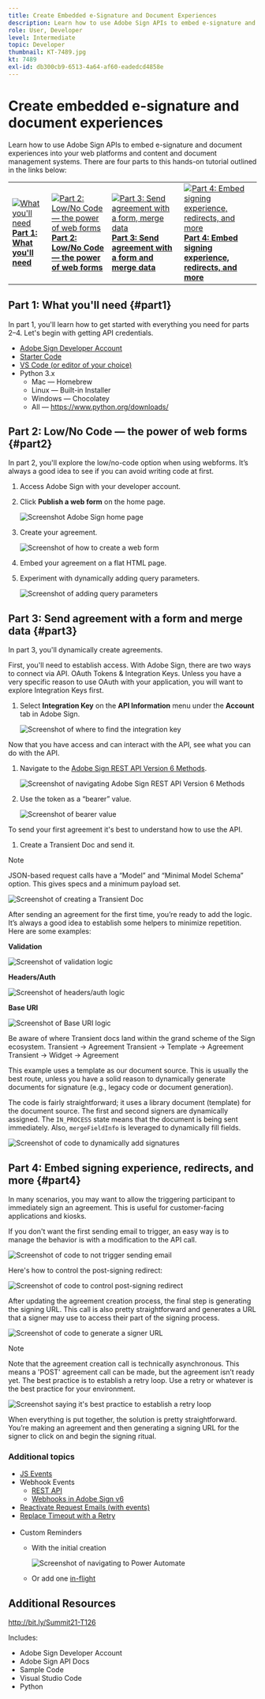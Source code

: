 ```yaml
---
title: Create Embedded e-Signature and Document Experiences
description: Learn how to use Adobe Sign APIs to embed e-signature and document experiences into your web platforms and content and document management systems
role: User, Developer
level: Intermediate
topic: Developer
thumbnail: KT-7489.jpg
kt: 7489
exl-id: db300cb9-6513-4a64-af60-eadedcd4858e
---
```

# Create embedded e-signature and document experiences

Learn how to use Adobe Sign APIs to embed e-signature and document experiences into your web platforms and content and document management systems. There are four parts to this hands-on tutorial outlined in the links below:

<table style="table-layout:fixed">
<tr>
  <td>
    <a href="embeddedesignature.md#part1">
        <img alt="What you'll need" src="assets/embeddedesignature/EmbedPart1_thumb.png" />
    </a>
    <div>
    <a href="embeddedesignature.md#part1"><strong>Part 1: What you'll need</strong></a>
    </div>
  </td>
  <td>
    <a href="embeddedesignature.md#part2">
        <img alt="Part 2: Low/No Code — the power of web forms" src="assets/embeddedesignature/EmbedPart2_thumb.png" />
    </a>
    <div>
    <a href="embeddedesignature.md#part2"><strong>Part 2: Low/No Code — the power of web forms</strong></a>
    </div>
  </td>
  <td>
   <a href="embeddedesignature.md#part3">
      <img alt="Part 3: Send agreement with a form, merge data" src="assets/embeddedesignature/EmbedPart3_thumb.png" />
   </a>
    <div>
    <a href="embeddedesignature.md#part3"><strong>Part 3: Send agreement with a form and merge data</strong></a>
    </div>
  </td>
  <td>
   <a href="embeddedesignature.md#part4">
      <img alt="Part 4: Embed signing experience, redirects, and more" src="assets/embeddedesignature/EmbedPart4_thumb.png" />
   </a>
    <div>
    <a href="embeddedesignature.md#part4"><strong>Part 4: Embed signing experience, redirects, and more</strong></a>
    </div>
  </td>
</tr>
</table>

## Part 1: What you'll need {#part1}

In part 1, you'll learn how to get started with everything you need for parts 2–4. Let's begin with getting API credentials.

* [Adobe Sign Developer Account](https://acrobat.adobe.com/us/en/sign/developer-form.html)
* [Starter Code](https://github.com/benvanderberg/adobe-sign-api-tutorial)
* [VS Code (or editor of your choice)](https://code.visualstudio.com)
* Python 3.x 
  * Mac — Homebrew
  * Linux — Built-in Installer
  * Windows — Chocolatey
  * All — https://www.python.org/downloads/

## Part 2: Low/No Code — the power of web forms {#part2}

In part 2, you'll explore the low/no-code option when using webforms. It’s always a good idea to see if you can avoid writing code at first.

1. Access Adobe Sign with your developer account.
1. Click **Publish a web form** on the home page.

   ![Screenshot Adobe Sign home page](assets/embeddedesignature/embed_1.png)

1. Create your agreement.

   ![Screenshot of how to create a web form](assets/embeddedesignature/embed_2.png)

1. Embed your agreement on a flat HTML page.
1. Experiment with dynamically adding query parameters.

   ![Screenshot of adding query parameters](assets/embeddedesignature/embed_3.png)

## Part 3: Send agreement with a form and merge data {#part3}

In part 3, you'll dynamically create agreements.

First, you'll need to establish access. With Adobe Sign, there are two ways to connect via API. OAuth Tokens & Integration Keys. Unless you have a very specific reason to use OAuth with your application, you will want to explore Integration Keys first.

1. Select **Integration Key** on the **API Information** menu under the **Account** tab in Adobe Sign.

   ![Screenshot of where to find the integration key](assets/embeddedesignature/embed_4.png)

Now that you have access and can interact with the API, see what you can do with the API.

1. Navigate to the [Adobe Sign REST API Version 6 Methods](http://adobesign.com/public/docs/restapi/v6).

   ![Screenshot of navigating Adobe Sign REST API Version 6 Methods](assets/embeddedesignature/embed_5.png)

1. Use the token as a “bearer” value.

   ![Screenshot of bearer value](assets/embeddedesignature/embed_6.png)

To send your first agreement it's best to understand how to use the API. 

1. Create a Transient Doc and send it. 

  >[!NOTE]
  >
  >JSON-based request calls have a “Model” and “Minimal Model Schema” option. This gives specs and a minimum payload set. 

  ![Screenshot of creating a Transient Doc](assets/embeddedesignature/embed_7.png)

After sending an agreement for the first time, you’re ready to add the logic. It’s always a good idea to establish some helpers to minimize repetition. Here are some examples:

**Validation**

![Screenshot of validation logic](assets/embeddedesignature/embed_8.png)

**Headers/Auth**
  
![Screenshot of headers/auth logic](assets/embeddedesignature/embed_9.png)

**Base URI**

![Screenshot of Base URI logic](assets/embeddedesignature/embed_10.png)

Be aware of where Transient docs land within the grand scheme of the Sign ecosystem.
Transient -> Agreement
Transient -> Template -> Agreement
Transient -> Widget -> Agreement

This example uses a template as our document source. This is usually the best route, unless you have a solid reason to dynamically generate documents for signature (e.g., legacy code or document generation).

The code is fairly straightforward; it uses a library document (template) for the document source. The first and second signers are dynamically assigned. The `IN_PROCESS` state means that the document is being sent immediately. Also, `mergeFieldInfo` is leveraged to dynamically fill fields.

![Screenshot of code to dynamically add signatures](assets/embeddedesignature/embed_11.png)

## Part 4: Embed signing experience, redirects, and more {#part4}

In many scenarios, you may want to allow the triggering participant to immediately sign an agreement. This is useful for customer-facing applications and kiosks.

If you don't want the first sending email to trigger, an easy way is to manage the behavior is with a modification to the API call.

![Screenshot of code to not trigger sending email](assets/embeddedesignature/embed_12.png)

Here's how to control the post-signing redirect:

![Screenshot of code to control post-signing redirect](assets/embeddedesignature/embed_13.png)

After updating the agreement creation process, the final step is generating the signing URL. This call is also pretty straightforward and generates a URL that a signer may use to access their part of the signing process.

![Screenshot of code to generate a signer URL](assets/embeddedesignature/embed_14.png)

>[!NOTE]
>
>Note that the agreement creation call is technically asynchronous. This means a 'POST' agreement call can be made, but the agreement isn’t ready yet. The best practice is to establish a retry loop. Use a retry or whatever is the best practice for your environment.

![Screenshot saying it's best practice to establish a retry loop](assets/embeddedesignature/embed_15.png)

When everything is put together, the solution is pretty straightforward. You’re making an agreement and then generating a signing URL for the signer to click on and begin the signing ritual.

### Additional topics

* [JS Events](https://www.adobe.io/apis/documentcloud/sign/docs.html#!adobedocs/adobe-sign/master/events.md)
* Webhook Events
  * [REST API](https://sign-acs.na1.echosign.com/public/docs/restapi/v6#!/webhooks/createWebhook)
  * [Webhooks in Adobe Sign v6](https://www.adobe.io/apis/documentcloud/sign/docs.html#!adobedocs/adobe-sign/master/webhooks.md)
* [Reactivate Request Emails (with events)](https://sign-acs.na1.echosign.com/public/docs/restapi/v6#!/agreements/updateAgreement)
* [Replace Timeout with a Retry](https://stackoverflow.com/questions/23267409/how-to-implement-retry-mechanism-into-python-requests-library)
<br>&nbsp;
* Custom Reminders
  * With the initial creation

    ![Screenshot of navigating to Power Automate](assets/embeddedesignature/embed_16.png)

  * Or add one [in-flight](https://sign-acs.na1.echosign.com/public/docs/restapi/v6#!/agreements/createReminderOnParticipant)

## Additional Resources

http://bit.ly/Summit21-T126

Includes:
* Adobe Sign Developer Account
* Adobe Sign API Docs
* Sample Code
* Visual Studio Code
* Python
